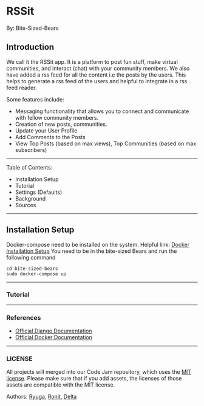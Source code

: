 # RSSit
By: Bite-Sized-Bears
## Introduction
We call it the RSSit app. It is a platform to post fun stuff, make virtual communities, and interact (chat) with your community members. We also have added a rss feed for all the content i.e the posts by the users. This helps to generate a rss feed of the users and helpful to integrate in a rss feed reader.


Some features include:

- Messaging functionality that allows you to connect and communicate with fellow community members.
- Creation of new posts, communities.
- Update your User Profile
- Add Comments to the Posts
- View Top Posts (based on max views), Top Communities (based on max subscribers)
___

Table of Contents:
- Installation Setup
- Tutorial
- Settings (Defaults)
- Background
- Sources

___
## Installation Setup
Docker-compose need to be installed on the system. Helpful link: [Docker Installation Setup](https://docs.docker.com/compose/install/ "Docker Compose Installation")
You need to be in the bite-sized Bears and run the following command

```
cd bite-sized-bears 
sudo docker-compose up
```
___

### Tutorial





___
### References
- [Official Django Documentation](https://docs.djangoproject.com/en/3.1/) 
- [Official Docker Documentation](https://docs.docker.com/compose/)
___
### LICENSE

All projects will merged into our Code Jam repository, which uses the [MIT license](../LICENSE). Please make sure that if you add assets, the licenses of those assets are compatible with the MIT license.


Authors: [Ryuga](https://github.com/ryuga-hideki), [Ronit](https://github.com/Ronit-j), [Delta](https://github.com/Ajay-Ratnam)
